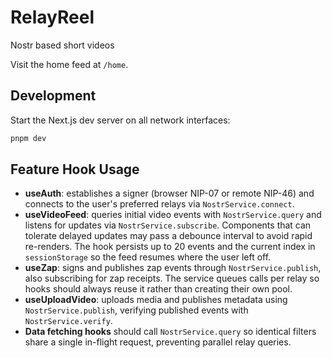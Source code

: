 # RelayReel
Nostr based short videos

Visit the home feed at `/home`.

## Development
Start the Next.js dev server on all network interfaces:

```bash
pnpm dev
```

## Feature Hook Usage
- **useAuth**: establishes a signer (browser NIP-07 or remote NIP-46) and connects to the user's preferred relays via `NostrService.connect`.
- **useVideoFeed**: queries initial video events with `NostrService.query` and listens for updates via `NostrService.subscribe`. Components that can tolerate delayed updates may pass a debounce interval to avoid rapid re-renders. The hook persists up to 20 events and the current index in `sessionStorage` so the feed resumes where the user left off.
- **useZap**: signs and publishes zap events through `NostrService.publish`, also subscribing for zap receipts. The service queues calls per relay so hooks should always reuse it rather than creating their own pool.
- **useUploadVideo**: uploads media and publishes metadata using `NostrService.publish`, verifying published events with `NostrService.verify`.
- **Data fetching hooks** should call `NostrService.query` so identical filters share a single in-flight request, preventing parallel relay queries.
